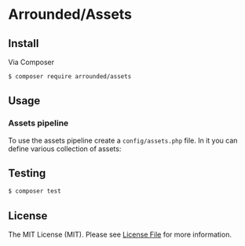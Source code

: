 # Arrounded/Assets

## Install

Via Composer

``` bash
$ composer require arrounded/assets
```

## Usage

### Assets pipeline

To use the assets pipeline create a `config/assets.php` file. In it you can define various collection of assets:



## Testing

``` bash
$ composer test
```

## License

The MIT License (MIT). Please see [License File](LICENSE.md) for more information.
